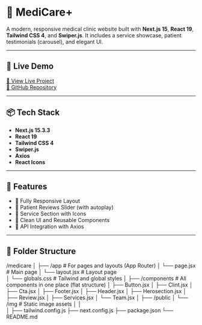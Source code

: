 # 🏥 MediCare+

A modern, responsive medical clinic website built with **Next.js 15**, **React 19**, **Tailwind CSS 4**, and **Swiper.js**. It includes a service showcase, patient testimonials (carousel), and elegant UI.

---

## 🚀 Live Demo

[🔗 View Live Project](https://medi-care-chi-nine.vercel.app/)  
[🔗 GitHub Repository](https://github.com/sharvanrajput/MediCare.git)


---

## 📦 Tech Stack

- **Next.js 15.3.3**
- **React 19**
- **Tailwind CSS 4**
- **Swiper.js**
- **Axios**
- **React Icons**

---

## 📸 Features

- 🔹 Fully Responsive Layout
- 🔹 Patient Reviews Slider (with autoplay)
- 🔹 Service Section with Icons
- 🔹 Clean UI and Reusable Components
- 🔹 API Integration with Axios

---

## 📁 Folder Structure
/medicare
│
├── /app                    # For pages and layouts (App Router)
│   └── page.jsx            # Main page
│   └── layout.jsx          # Layout page  
│   └── globals.css         # Tailwind and global styles
│
├── /components             # All components in one place (flat structure)
│   ├── Button.jsx
│   ├── Clint.jsx
│   ├── Cta.jsx
│   ├── Footer.jsx
│   ├── Header.jsx
│   ├── Herosection.jsx
│   ├── Review.jsx
│   ├── Services.jsx
│   └── Team.jsx
│
├── /public
│   └── /img                # Static image assets
│
│            
│
├── tailwind.config.js
├── next.config.js
├── package.json
└── README.md
